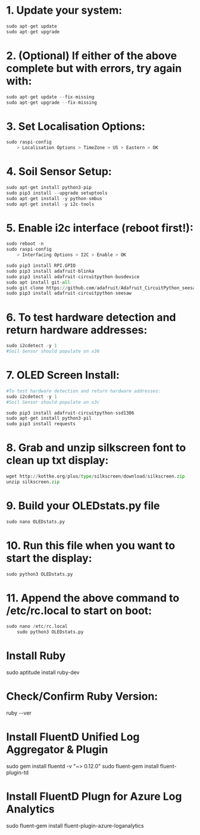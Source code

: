 # 1. Update your system:
```python
sudo apt-get update
sudo apt-get upgrade
```

# 2. (Optional) If either of the above complete but with errors, try again with:
```python 
sudo apt-get update --fix-missing
sudo apt-get upgrade --fix-missing
```

# 3. Set Localisation Options:
```python
sudo raspi-config
	> Localisation Options > TimeZone > US > Eastern > OK
```

# 4. Soil Sensor Setup:
```python
sudo apt-get install python3-pip
sudo pip3 install --upgrade setuptools
sudo apt-get install -y python-smbus
sudo apt-get install -y i2c-tools
```

# 5. Enable i2c interface (reboot first!):
```python
sudo reboot -n
sudo raspi-config
	> Interfacing Options > I2C > Enable > OK
```
```python
sudo pip3 install RPI.GPIO
sudo pip3 install adafruit-blinka
sudo pip3 install adafruit-circuitpython-busdevice
sudo apt install git-all
sudo git clone https://github.com/adafruit/Adafruit_CircuitPython_seesaw.git
sudo pip3 install adafruit-circuitpython-seesaw
```

# 6. To test hardware detection and return hardware addresses:
```python
sudo i2cdetect -y 1
#Soil Sensor should populate on x36
```

# 7. OLED Screen Install:
```python
#To test hardware detection and return hardware addresses:
sudo i2cdetect -y 1
#Soil Sensor should populate on x3c

sudo pip3 install adafruit-circuitpython-ssd1306
sudo apt-get install python3-pil
sudo pip3 install requests
```

# 8. Grab and unzip silkscreen font to clean up txt display:
```python
wget http://kottke.org/plus/type/silkscreen/download/silkscreen.zip
unzip silkscreen.zip
```

# 9. Build your OLEDstats.py file
```python
sudo nano OLEDstats.py
```

# 10. Run this file when you want to start the display:
```python
sudo python3 OLEDstats.py
```

# 11. Append the above command to /etc/rc.local to start on boot:
```python
sudo nano /etc/rc.local
	sudo python3 OLEDstats.py
```


# Install Ruby
sudo aptitude install ruby-dev

# Check/Confirm Ruby Version:
ruby --ver

# Install FluentD Unified Log Aggregator & Plugin
sudo gem install fluentd -v "~> 0.12.0"
sudo fluent-gem install fluent-plugin-td

# Install FluentD Plugn for Azure Log Analytics
sudo fluent-gem install fluent-plugin-azure-loganalytics


